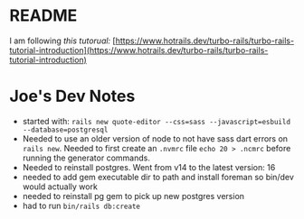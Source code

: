 # README

I am following _this tutorual:_ [https://www.hotrails.dev/turbo-rails/turbo-rails-tutorial-introduction](https://www.hotrails.dev/turbo-rails/turbo-rails-tutorial-introduction)

# Joe's Dev Notes

* started with: `rails new quote-editor --css=sass --javascript=esbuild --database=postgresql`
* Needed to use an older version of node to not have sass dart errors on `rails new`. Needed to first create an `.nvmrc` file `echo 20 > .ncmrc` before running the generator commands.
* Needed to reinstall postgres. Went from v14 to the latest version: 16
* needed to add gem executable dir to path and install foreman so bin/dev would actually work
* needed to reinstall pg gem to pick up new postgres version
* had to run `bin/rails db:create`
